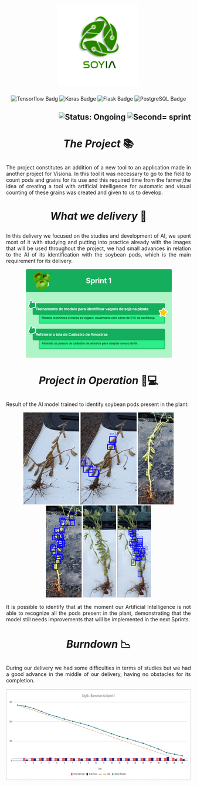 <h1 align="center">
        <img src="/assets/images/logo.png" alt="Logo SoyIA" width="220px" height="220px">
</h1>
<p align="center">
        <img src="https://img.shields.io/badge/TensorFlow-%23FF6F00.svg?style=for-the-badge&logo=TensorFlow&logoColor=white" alt="Tensorflow Badg">
        <img src="https://img.shields.io/badge/Keras-%23D00000.svg?style=for-the-badge&logo=Keras&logoColor=white" alt="Keras Badge">
        <img src="https://img.shields.io/badge/flask-%23000.svg?style=for-the-badge&logo=flask&logoColor=white" alt="Flask Badge">
        <img src="https://img.shields.io/badge/postgres-%23316192.svg?style=for-the-badge&logo=postgresql&logoColor=white" alt="PostgreSQL Badge">
</p>

<h2 align="right">
        <img src="https://img.shields.io/badge/status-complete-blue?style=for-the-badge&logo=appveyor" alt="Status: Ongoing">   
        <img src="https://img.shields.io/badge/sprint-1-blue?style=for-the-badge&logo=appveyor" alt="Second= sprint">
</h2>
            
# <p align="center"> *The Project* 📚

<p align="justify">The project constitutes an addition of a new tool to an application made in another project for Visiona. In this tool it was necessary to go to the field to count pods and grains for its use and this required time from the farmer,the idea of creating a tool with artificial intelligence for automatic and visual counting of these grains was created and given to us to develop.</p>

# <p align="center"> *What we delivery* 🤔

<p align="justify">In this delivery we focused on the studies and development of AI, we spent most of it with studying and putting into practice already with the images that will be used throughout the project, we had small advances in relation to the AI ​​of its identification with the soybean pods, which is the main requirement for its delivery. </p>
<p align="center">  
        <img src="/assets/images/Product%20Backlog%20-%20Sprint%201.png" width="400"/>
</p>
         
# <p align="center"> *Project in Operation* 📱💻

<p align="justify">
  Result of the AI ​​model trained to identify soybean pods present in the plant:

  <p align="center">
  <img src="/assets/images/Soja-01.jpg" height="250">
  <img src="/assets/images/Resultado%20Soja-01.png" height="250">
  <img src="/assets/images/Soja-02.jpg" height="250">
  <img src="/assets/images/Resultado%20Soja-02.png" height="250">
  <img src="/assets/images/Soja-03.jpg" height="250">
  <img src="/assets/images/Resultado%20Soja-03.png" height="250">
  </p>

  <p align="justify">
        It is possible to identify that at the moment our Artificial Intelligence is not able to recognize all the pods present in the plant, demonstrating that the model still needs improvements that will be implemented in the next Sprints.
  </p>
</p>

# <p align="center"> *Burndown* 📉

<p align="justify">During our delivery we had some difficulties in terms of studies but we had a good advance in the middle of our delivery, having no obstacles for its completion.
       
<p align="center">
        <img src="/doc/Burndown/Burndown%20Sprint%201.png" height="250">
</p>

